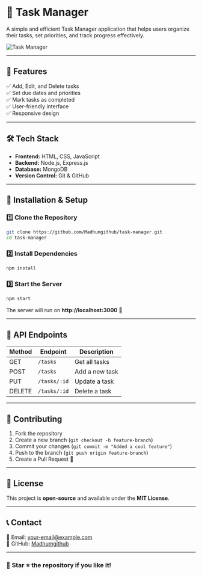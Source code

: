 # 📌 Task Manager
A simple and efficient Task Manager application that helps users organize their tasks, set priorities, and track progress effectively.

![Task Manager](https://via.placeholder.com/800x400.png?text=Task+Manager)

---

## 📜 Features
✅ Add, Edit, and Delete tasks  
✅ Set due dates and priorities  
✅ Mark tasks as completed  
✅ User-friendly interface  
✅ Responsive design  

---

## 🛠 Tech Stack
- **Frontend:** HTML, CSS, JavaScript  
- **Backend:** Node.js, Express.js  
- **Database:** MongoDB  
- **Version Control:** Git & GitHub  

---

## 🚀 Installation & Setup
### 1️⃣ Clone the Repository
```sh
git clone https://github.com/Madhumgithub/task-manager.git
cd task-manager
```

### 2️⃣ Install Dependencies
```sh
npm install
```

### 3️⃣ Start the Server
```sh
npm start
```
The server will run on **http://localhost:3000** 🚀

---

## 📌 API Endpoints
| Method | Endpoint | Description |
|--------|----------|------------|
| GET | `/tasks` | Get all tasks |
| POST | `/tasks` | Add a new task |
| PUT | `/tasks/:id` | Update a task |
| DELETE | `/tasks/:id` | Delete a task |

---

## 🤝 Contributing
1. Fork the repository  
2. Create a new branch (`git checkout -b feature-branch`)  
3. Commit your changes (`git commit -m "Added a cool feature"`)  
4. Push to the branch (`git push origin feature-branch`)  
5. Create a Pull Request 🚀  

---

## 📜 License
This project is **open-source** and available under the **MIT License**.  

---

## 📞 Contact
📧 Email: your-email@example.com  
🔗 GitHub: [Madhumgithub](https://github.com/Madhumgithub)  

---

### 🎯 **Star ⭐ the repository if you like it!**

